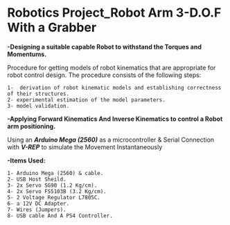 # Robotics Project_Robot Arm 3-D.O.F With a Grabber
**-Designing a suitable capable Robot to withstand the Torques and Momentums.**

Procedure for getting models of robot kinematics that are appropriate for robot control design. The procedure consists of the following steps:

    1-  derivation of robot kinematic models and establishing correctness of their structures.
    2- experimental estimation of the model parameters.
    3- model validation.
    
    
**-Applying Forward Kinematics And Inverse Kinematics to control a Robot arm positioning.** 

Using an **_Arduino Mega (2560)_** as a microcontroller & Serial Connection with **_V-REP_** to simulate the Movement Instantaneously 


**-Items Used:**
 
    1- Arduino Mega (2560) & cable.
    2- USB Host Sheild.
    3- 2x Servo SG90 (1.2 Kg/cm).
    4- 2x Servo FS5103B (3.2 Kg/cm).
    5- 2 Voltage Regulator L7805C.
    6- a 12V DC Adapter.
    7- Wires (Jumpers).
    8- USB cable And A PS4 Controller.
    
    
